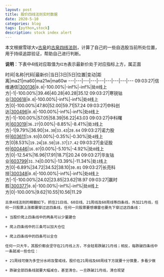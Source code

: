 ```yaml
---
layout: post
title: 股价四线法则实时数据
date: 2020-5-10
categories: blog
tags: [python,stock]
description: stock index alert
---
```



本文根据雪球大v[古泉](https://xueqiu.com/u/7148646888)的[古泉四线法则](https://xueqiu.com/7148646888/130498192)，计算了自己的一些自选股当前所处位置，用于持续追踪验证，帮助自己进行判断。

**说明**：下表中4线对应取值为`红色`表示最新价处于对应指标上方，属正面

时间|名称|代码|最新价|当日|3日|5日|位置|变动|距离|ma21|ma60|ma21w|ma60w
---|---|---|---|---|---|---|---|---
09:03:27|信维通信|[300136](https://xueqiu.com/S/SZ300136)|`0.0`|-100.00%|-inf%|-inf%|处`0`线上方|-1|-100.00%|39.46|40.28|40.28|35.12
09:03:27|寒锐钴业|[300618](https://xueqiu.com/S/SZ300618)|`0.0`|-100.00%|-inf%|-inf%|处`0`线上方|0|-100.00%|47.80|52.00|59.71|57.24
09:03:27|中科创达|[300496](https://xueqiu.com/S/SZ300496)|`0.0`|-100.00%|-inf%|-inf%|处`0`线上方|-1|-100.00%|57.05|58.39|56.22|43.03
09:03:27|中科曙光|[603019](https://xueqiu.com/S/SH603019)|`36.27`|0.00%|-8.85%|-8.41%|处`3`线上方|-1|9.79%|36.90|`34.30`|`33.43`|`28.64`
09:03:27|诺力股份|[603611](https://xueqiu.com/S/SH603611)|`19.93`|0.00%|-0.35%|-0.30%|处`4`线上方|0|8.53%|`19.24`|`18.50`|`18.37`|`17.42`
09:03:27|金证股份|[600446](https://xueqiu.com/S/SH600446)|`16.07`|0.00%|-5.10%|-4.92%|处`0`线上方|0|-12.54%|16.96|17.91|18.71|20.24
09:03:27|华友钴业|[603799](https://xueqiu.com/S/SH603799)|`31.74`|0.00%|-13.39%|-11.34%|处`1`线上方|0|-6.89%|34.72|34.52|38.10|`30.01`
09:03:27|长亮科技|[300348](https://xueqiu.com/S/SZ300348)|`0.0`|-100.00%|-inf%|-inf%|处`0`线上方|-1|-100.00%|24.02|23.85|23.62|18.97
09:03:27|赢时胜|[300377](https://xueqiu.com/S/SZ300377)|`0.0`|-100.00%|-inf%|-inf%|处`0`线上方|0|-100.00%|9.62|10.55|10.56|11.29

```
古泉4线法则的精髓如下。抓住21日线、60日线、21周线及60周线等四条线，外加21月线，任何一只股票上涨都要穿过这四条线，任何一只股票要想爆雷也要先下穿过这四条线：

+ 当股价爬上四条线中的两条可以少量建仓

+ 爬上四条线中的三条可以加大仓位

+ 爬上四条线中的四条可以全仓

任何一只大牛，其股价都会坚守在21月线上方，不会轻易跌破21月线；相反，每跌破四条线中一条就减一些仓位：

+ 21周线可做为多空分水岭及警戒线，股价在21周线及60周线下方就要十分慎重，多看少做

+ 跌破全部四条线就要大幅减仓，甚至清仓，一旦跌破21月线，清仓观望
```